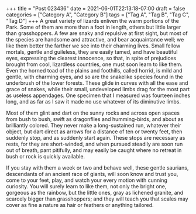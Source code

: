 +++
title = "Post 023436"
date = 2021-06-01T22:13:18-07:00
draft = false
categories = ["Category A", "Category B"]
tags = ["Tag A", "Tag B", "Tag C", "Tag D"]
+++
A great variety of lizards enliven the warm portions of the Park. Some of them are more than a foot in length, others but little larger than grasshoppers. A few are snaky and repulsive at first sight, but most of the species are handsome and attractive, and bear acquaintance well; we like them better the farther we see into their charming lives. Small fellow mortals, gentle and guileless, they are easily tamed, and have beautiful eyes, expressing the clearest innocence, so that, in spite of prejudices brought from cool, lizardless countries, one must soon learn to like them. Even the horned toad of the plains and foothills, called horrid, is mild and gentle, with charming eyes, and so are the snakelike species found in the underbrush of the lower forests. These glide in curves with all the ease and grace of snakes, while their small, undeveloped limbs drag for the most part as useless appendages. One specimen that I measured was fourteen inches long, and as far as I saw it made no use whatever of its diminutive limbs.

Most of them glint and dart on the sunny rocks and across open spaces from bush to bush, swift as dragonflies and humming-birds, and about as brilliantly colored. They never make a long-sustained run, whatever their object, but dart direct as arrows for a distance of ten or twenty feet, then suddenly stop, and as suddenly start again. These stops are necessary as rests, for they are short-winded, and when pursued steadily are soon run out of breath, pant pitifully, and may easily be caught where no retreat in bush or rock is quickly available.

If you stay with them a week or two and behave well, these gentle saurians, descendants of an ancient race of giants, will soon know and trust you, come to your feet, play, and watch your every motion with cunning curiosity. You will surely learn to like them, not only the bright one, gorgeous as the rainbow, but the little ones, gray as lichened granite, and scarcely bigger than grasshoppers; and they will teach you that scales may cover as fine a nature as hair or feathers or anything tailored.
